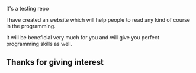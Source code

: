 It's a testing repo

I have created an website which will help people to read any kind of course in the programming.

It will be beneficial very much for you and will give you perfect programming skills as well.

## Thanks for giving interest